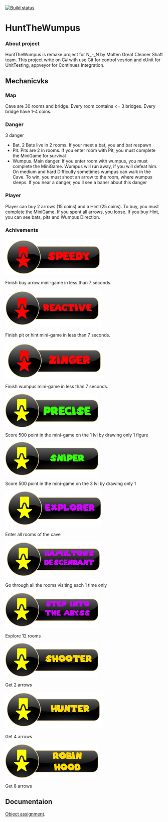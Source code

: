 [![Build status](https://ci.appveyor.com/api/projects/status/n810vv9l1x0jolpk/branch/master?svg=true)](https://ci.appveyor.com/project/HuntTheWumpus/huntthewumpus/branch/master)

# HuntTheWumpus

### About project
HuntTheWumpus is remake project for N_-_N by Molten Great Cleaner Shaft team. This project write on C# with use Git for control vesrion and xUnit for UnitTesting, appveyor for Continues Integration. 

## Mechanicvks

### Map
Cave are 30 rooms and bridge. Every room contains <= 3 bridges. Every bridge have 1-4 coins.

### Danger
3 danger
* Bat. 2 Bats live in 2 rooms. If your meet a bat, you and bat respawn
* Pit. Pits are 2 in rooms. If you enter room with Pit, you must complete the MiniGame for survival
* Wumpus. Main danger. If you enter room with wumpus, you must complete the MiniGame. Wumpus will run away, if you will defeat him. On medium and hard Difficulty sometimes wumpus  can walk in the Cave. To win, you must shoot an arrow to the room, where wumpus sleeps.
If you near a danger, you'll see a baner about this danger

### Player
Player can buy 2 arrows (15 coins) and a Hint (25 coins). To buy, you must complete the MiniGame. If you spent all arrows, you loose. If you buy Hint, you can see bats, pits and Wumpus Direction.


### Achivements

![Speedy](HuntTheWumpus/HuntTheWumpus/data/Achievements/MG1.png) 

Finish buy arrow mini-game in less than 7 seconds. 

![Reactive](HuntTheWumpus/HuntTheWumpus/data/Achievements/MG2.png) 

Finish pit or hint mini-game in less than 7 seconds. 

![Zinger](HuntTheWumpus/HuntTheWumpus/data/Achievements/MG3.png) 

Finish wumpus mini-game in less than 7 seconds. 

![Precise](HuntTheWumpus/HuntTheWumpus/data/Achievements/Precise.png)

Score 500 point in the mini-game on the 1 lvl by drawing only 1 figure

![Sniper](HuntTheWumpus/HuntTheWumpus/data/Achievements/Sniper.png)

Score 500 point in the mini-game on the 3 lvl by drawing only 1 

![Explorer](HuntTheWumpus/HuntTheWumpus/data/Achievements/Explorer.png)

Enter all rooms of the cave

![Hamilton's descendant](HuntTheWumpus/HuntTheWumpus/data/Achievements/Hamilton.png)

Go through all the rooms visiting each 1 time only

![Step into the Abyss](HuntTheWumpus/HuntTheWumpus/data/Achievements/Step.png)

Explore 12 rooms

![Shooter](HuntTheWumpus/HuntTheWumpus/data/Achievements/Shooter.png)

Get 2 arrows

![Hunter](HuntTheWumpus/HuntTheWumpus/data/Achievements/Hunter.png)

Get 4 arrows

![Robin Hood](HuntTheWumpus/HuntTheWumpus/data/Achievements/Robin.png)

Get 8 arrows

## Documentaion

[Object assignment](https://github.com/hunt-the-wumpus/Docs).
